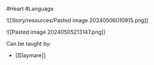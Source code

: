 #Heart #Language 

![[Story/resources/Pasted image 20240506010915.png]]

![[Pasted image 20240505213147.png]]

Can be taught by:
- [[Daymare]]
